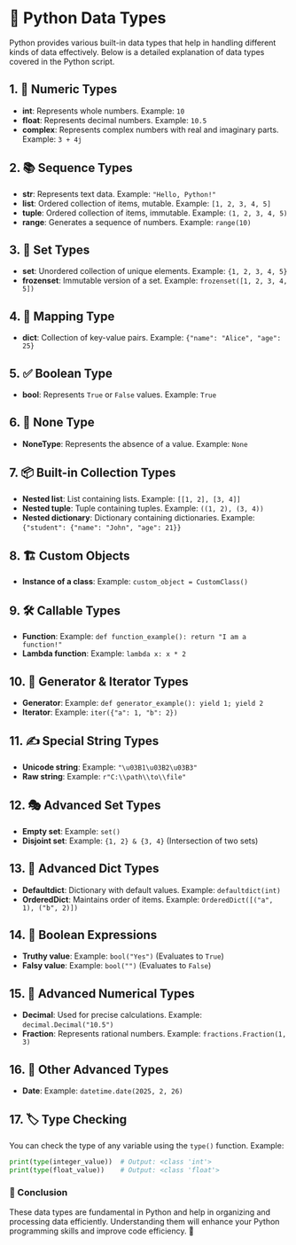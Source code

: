 # 🐍 Python Data Types 

Python provides various built-in data types that help in handling different kinds of data effectively. Below is a detailed explanation of data types covered in the Python script.

## 1. 🔢 **Numeric Types**
- **int**: Represents whole numbers. Example: `10`
- **float**: Represents decimal numbers. Example: `10.5`
- **complex**: Represents complex numbers with real and imaginary parts. Example: `3 + 4j`

## 2. 📚 **Sequence Types**
- **str**: Represents text data. Example: `"Hello, Python!"`
- **list**: Ordered collection of items, mutable. Example: `[1, 2, 3, 4, 5]`
- **tuple**: Ordered collection of items, immutable. Example: `(1, 2, 3, 4, 5)`
- **range**: Generates a sequence of numbers. Example: `range(10)`

## 3. 🔢 **Set Types**
- **set**: Unordered collection of unique elements. Example: `{1, 2, 3, 4, 5}`
- **frozenset**: Immutable version of a set. Example: `frozenset([1, 2, 3, 4, 5])`

## 4. 🔑 **Mapping Type**
- **dict**: Collection of key-value pairs. Example: `{"name": "Alice", "age": 25}`

## 5. ✅ **Boolean Type**
- **bool**: Represents `True` or `False` values. Example: `True`

## 6. 🚫 **None Type**
- **NoneType**: Represents the absence of a value. Example: `None`

## 7. 📦 **Built-in Collection Types**
- **Nested list**: List containing lists. Example: `[[1, 2], [3, 4]]`
- **Nested tuple**: Tuple containing tuples. Example: `((1, 2), (3, 4))`
- **Nested dictionary**: Dictionary containing dictionaries. Example: `{"student": {"name": "John", "age": 21}}`

## 8. 🏗 **Custom Objects**
- **Instance of a class**: Example: `custom_object = CustomClass()`

## 9. 🛠 **Callable Types**
- **Function**: Example: `def function_example(): return "I am a function!"`
- **Lambda function**: Example: `lambda x: x * 2`

## 10. 🔄 **Generator & Iterator Types**
- **Generator**: Example: `def generator_example(): yield 1; yield 2`
- **Iterator**: Example: `iter({"a": 1, "b": 2})`

## 11. ✍ **Special String Types**
- **Unicode string**: Example: `"\u03B1\u03B2\u03B3"`
- **Raw string**: Example: `r"C:\\path\\to\\file"`

## 12. 🎭 **Advanced Set Types**
- **Empty set**: Example: `set()`
- **Disjoint set**: Example: `{1, 2} & {3, 4}` (Intersection of two sets)

## 13. 📜 **Advanced Dict Types**
- **Defaultdict**: Dictionary with default values. Example: `defaultdict(int)`
- **OrderedDict**: Maintains order of items. Example: `OrderedDict([("a", 1), ("b", 2)])`

## 14. 🤔 **Boolean Expressions**
- **Truthy value**: Example: `bool("Yes")` (Evaluates to `True`)
- **Falsy value**: Example: `bool("")` (Evaluates to `False`)

## 15. 🔢 **Advanced Numerical Types**
- **Decimal**: Used for precise calculations. Example: `decimal.Decimal("10.5")`
- **Fraction**: Represents rational numbers. Example: `fractions.Fraction(1, 3)`

## 16. 📅 **Other Advanced Types**
- **Date**: Example: `datetime.date(2025, 2, 26)`

## 17. 🏷 **Type Checking**
You can check the type of any variable using the `type()` function. Example:
```python
print(type(integer_value))  # Output: <class 'int'>
print(type(float_value))    # Output: <class 'float'>
```

### 🎯 Conclusion
These data types are fundamental in Python and help in organizing and processing data efficiently. Understanding them will enhance your Python programming skills and improve code efficiency. 🚀

